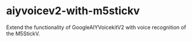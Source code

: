 # aiyvoicev2-with-m5stickv
Extend the functionality of GoogleAIYVoicekitV2 with voice recognition of the M5StickV.
